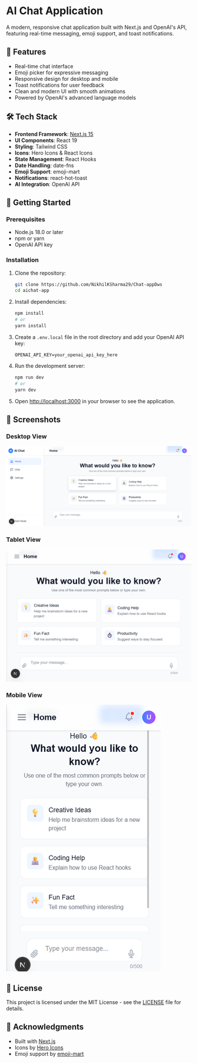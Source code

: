 # AI Chat Application

A modern, responsive chat application built with Next.js and OpenAI's API, featuring real-time messaging, emoji support, and toast notifications.

## 🚀 Features

- Real-time chat interface
- Emoji picker for expressive messaging
- Responsive design for desktop and mobile
- Toast notifications for user feedback
- Clean and modern UI with smooth animations
- Powered by OpenAI's advanced language models

## 🛠 Tech Stack

- **Frontend Framework**: [Next.js 15](https://nextjs.org/)
- **UI Components**: React 19
- **Styling**: Tailwind CSS
- **Icons**: Hero Icons & React Icons
- **State Management**: React Hooks
- **Date Handling**: date-fns
- **Emoji Support**: emoji-mart
- **Notifications**: react-hot-toast
- **AI Integration**: OpenAI API

## 🚀 Getting Started

### Prerequisites

- Node.js 18.0 or later
- npm or yarn
- OpenAI API key

### Installation

1. Clone the repository:
   ```bash
   git clone https://github.com/NikhilKSharma29/Chat-appDws
   cd aichat-app
   ```

2. Install dependencies:
   ```bash
   npm install
   # or
   yarn install
   ```

3. Create a `.env.local` file in the root directory and add your OpenAI API key:
   ```
   OPENAI_API_KEY=your_openai_api_key_here
   ```

4. Run the development server:
   ```bash
   npm run dev
   # or
   yarn dev
   ```

5. Open [http://localhost:3000](http://localhost:3000) in your browser to see the application.

## 📱 Screenshots

### Desktop View
![Desktop View](/public/desktop.png)

### Tablet View
![Tablet View](/public/tab.png)

### Mobile View
![Mobile View](/public/mobile.png)

## 📝 License

This project is licensed under the MIT License - see the [LICENSE](LICENSE) file for details.

## 🙏 Acknowledgments

- Built with [Next.js](https://nextjs.org/)
- Icons by [Hero Icons](https://heroicons.com/)
- Emoji support by [emoji-mart](https://github.com/missive/emoji-mart)
